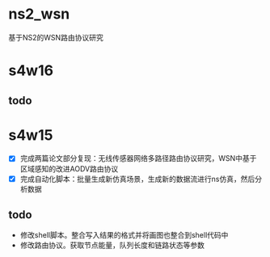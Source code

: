 # ns2_wsn

基于NS2的WSN路由协议研究




# s4w16


## todo



# s4w15

- [X] 完成两篇论文部分复现：无线传感器网络多路径路由协议研究，WSN中基于区域感知的改进AODV路由协议
- [X] 完成自动化脚本：批量生成新仿真场景，生成新的数据流进行ns仿真，然后分析数据

## todo

- 修改shell脚本。整合写入结果的格式并将画图也整合到shell代码中
- 修改路由协议。获取节点能量，队列长度和链路状态等参数
